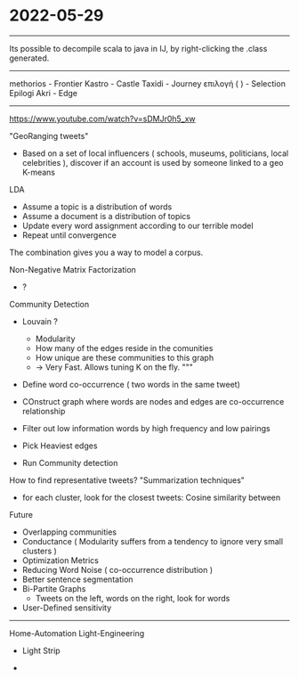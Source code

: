 # 2022-05-29

___

Its possible to decompile scala to java in IJ, by right-clicking the .class generated.

___
methorios - Frontier
Kastro - Castle
Taxidi  - Journey
επιλογή (  ) - Selection
Epilogi
Akri - Edge

___

<https://www.youtube.com/watch?v=sDMJr0h5_xw>

"GeoRanging tweets"

* Based on a set of local influencers ( schools, museums, politicians, local celebrities ), discover if an account is used by someone linked to a geo
K-means

LDA

* Assume a topic is a distribution of words
* Assume a document is a distribution of topics
* Update every word assignment according to our terrible model
* Repeat until convergence

The combination gives you a way to model a corpus.

Non-Negative Matrix Factorization

* ?
  
Community Detection

* Louvain ?
  * Modularity
  * How many of the edges reside in the comunities
  * How unique are these communities to this graph
  * -> Very Fast. Allows tuning K on the fly.
"""

* Define word co-occurrence ( two words in the same tweet)
* COnstruct graph where words are nodes and edges are co-occurrence relationship
* Filter out low information words by high frequency and low pairings
* Pick Heaviest edges
* Run Community detection

How to find representative tweets?
"Summarization techniques"

* for each cluster, look for the closest tweets: Cosine similarity between

Future

* Overlapping communities
* Conductance ( Modularity suffers from a tendency to ignore very small clusters )
* Optimization Metrics
* Reducing Word Noise ( co-occurrence distribution )
* Better sentence segmentation
* Bi-Partite Graphs
  * Tweets on the left, words on the right, look for words
* User-Defined sensitivity

___

Home-Automation
Light-Engineering

* Light Strip

*
